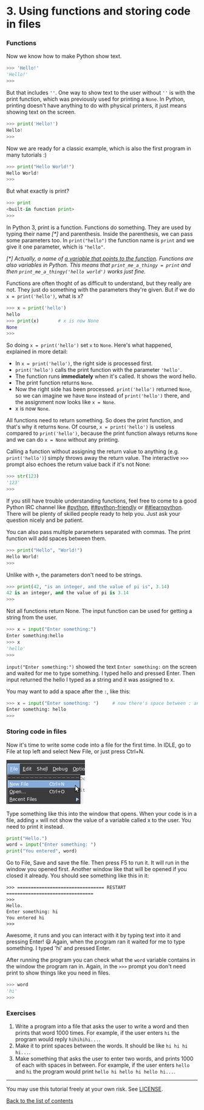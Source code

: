 # 3. Using functions and storing code in files

### Functions

Now we know how to make Python show text.

```py
>>> 'Hello!'
'Hello!'
>>>
```

But that includes `''`. One way to show text to the user without `''` is with the print function, which was previously used for printing a `None`. In Python, printing doesn't have anything to do with physical printers, it just means showing text on the screen.

```py
>>> print('Hello!')
Hello!
>>>
```

Now we are ready for a classic example, which is also the first program in many tutorials :)

```py
>>> print("Hello World!")
Hello World!
>>>
```

But what exactly is print?

```py
>>> print
<built-in function print>
>>>
```

In Python 3, print is a function. Functions do something. They are used by typing their name _[*]_ and parenthesis. Inside the parenthesis, we can pass some parameters too. In `print("hello")` the function name is `print` and we give it one parameter, which is `"hello"`.

_[*] Actually, a name of [a variable that points to the function](https://www.youtube.com/watch?v=_AEJHKGk9ns). Functions are also variables in Python. This means that `print_me_a_thingy = print` and then `print_me_a_thingy('hello world')` works just fine._

Functions are often thoght of as difficult to understand, but they really are not. They just do something with the parameters they're given. But if we do `x = print('hello')`, what is x?

```py
>>> x = print('hello')
hello
>>> print(x)       # x is now None
None
>>>
```

So doing `x = print('hello')` set `x` to `None`. Here's what happened, explained in more detail:

- In `x = print('hello')`, the right side is processed first.
- `print('hello')` calls the print function with the parameter `'hello'`.
- The function runs **immediately** when it's called. It shows the word hello.
- The print function returns `None`.
- Now the right side has been processed. `print('hello')` returned `None`, so we can imagine we have `None` instead of `print('hello')` there, and the assignment now looks like `x = None`.
- x is now `None`.

All functions need to return something. So does the print function, and that's why it returns `None`. Of course, `x = print('hello')` is useless compared to `print('hello')`, because the print function always returns `None` and we can do `x = None` without any printing.

Calling a function without assigning the return value to anything (e.g. `print('hello')`) simply throws away the return value. The interactive `>>>` prompt also echoes the return value back if it's not None:

```py
>>> str(123)
'123'
>>> 
```

If you still have trouble understanding functions, feel free to come to a good Python IRC channel like [#python](https://kiwiirc.com/client/irc.freenode.net/#python), [##python-friendly](https://kiwiirc.com/client/irc.freenode.net/##python-friendly) or [##learnpython](https://kiwiirc.com/client/irc.freenode.net/##learnpython). There will be plenty of skilled people ready to help you. Just ask your question nicely and be patient.

You can also pass multiple parameters separated with commas. The print function will add spaces between them.

```py
>>> print("Hello", "World!")
Hello World!
>>>
```

Unlike with `+`, the parameters don't need to be strings.

```py
>>> print(42, "is an integer, and the value of pi is", 3.14)
42 is an integer, and the value of pi is 3.14
>>>
```

Not all functions return None. The input function can be used for getting a string from the user.

```py
>>> x = input("Enter something:")
Enter something:hello
>>> x
'hello'
>>>
```

`input("Enter something:")` showed the text `Enter something:` on the screen and waited for me to type something. I typed hello and pressed Enter. Then input returned the hello I typed as a string and it was assigned to x.

You may want to add a space after the `:`, like this:

```py
>>> x = input("Enter something: ")     # now there's space between : and where I type
Enter something: hello
>>>
```

### Storing code in files

Now it's time to write some code into a file for the first time. In IDLE, go to File at top left and select New File, or just press Ctrl+N.

![New File in IDLE](idle-new.png)

Type something like this into the window that opens. When your code is in a file, adding `x` will not show the value of a variable called x to the user. You need to print it instead.

```py
print("Hello.")
word = input("Enter something: ")
print("You entered", word)
```

Go to File, Save and save the file. Then press F5 to run it. It will run in the window you opened first. Another window like that will be opened if you closed it already. You should see something like this in it:

    >>> ================================ RESTART ================================
    >>>
    Hello.
    Enter something: hi
    You entered hi
    >>>

Awesome, it runs and you can interact with it by typing text into it and pressing Enter! :smiley: Again, when the program ran it waited for me to type something. I typed 'hi' and pressed Enter.

After running the program you can check what the `word` variable contains in the window the program ran in. Again, in the `>>>` prompt you don't need print to show things like you need in files.

```py
>>> word
'hi'
>>>
```

### Exercises

1. Write a program into a file that asks the user to write a word and then prints that word 1000 times. For example, if the user enters `hi` the program would reply `hihihihi...`.
2. Make it to print spaces between the words. It should be like `hi hi hi hi...`.
3. Make something that asks the user to enter two words, and prints 1000 of each with spaces in between. For example, if the user enters `hello` and `hi` the program would print `hello hi hello hi hello hi...`.


***

You may use this tutorial freely at your own risk. See [LICENSE](LICENSE).

[Back to the list of contents](README.md)
